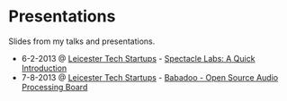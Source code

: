 Presentations
=============

Slides from my talks and presentations.

* 6-2-2013 @ [Leicester Tech Startups](http://www.leicesterstartups.com/) - [Spectacle Labs: A Quick Introduction](http://oampo.github.com/presentations/2013-02-06-Spectacle_Labs_Quick_Introduction/)
* 7-8-2013 @ [Leicester Tech Startups](http://www.leicesterstartups.com/) - [Babadoo - Open Source Audio Processing Board](http://oampo.github.com/presentations/2013-08-07-Babadoo_Open_Source_Audio_Processing_Board/)
